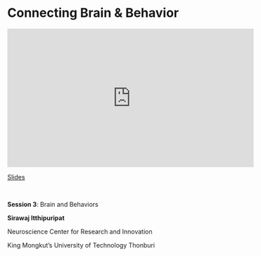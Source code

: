 # Connecting Brain & Behavior

<iframe width="560" height="315" src="https://www.youtube.com/embed/AzRzRBJ1iqw" title="YouTube video player" frameborder="0" allow="accelerometer; autoplay; clipboard-write; encrypted-media; gyroscope; picture-in-picture; web-share" allowfullscreen></iframe>

[Slides](https://drive.google.com/file/d/1_ugRdKWwefJruDirSDVdYZA7pbWAK9AP/view?usp=drive_link)

<br>

**Session 3**: Brain and Behaviors

**Sirawaj Itthipuripat**

Neuroscience Center for Research and Innovation

King Mongkut’s University of Technology Thonburi

